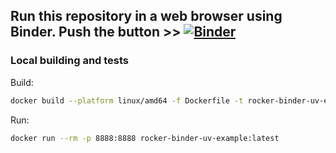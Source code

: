 ## Run this repository in a web browser using Binder. Push the button \>\> [![Binder](https://mybinder.org/badge_logo.svg)](https://mybinder.org/v2/gh/e-kotov/rocker-binder-uv-example/HEAD?urlpath=rstudio)

### Local building and tests

Build:

```bash
docker build --platform linux/amd64 -f Dockerfile -t rocker-binder-uv-example:latest .
```

Run:

```bash
docker run --rm -p 8888:8888 rocker-binder-uv-example:latest
```
